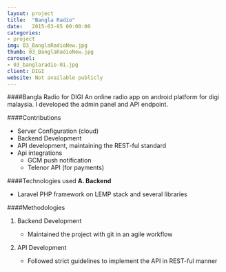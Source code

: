 ```yaml
---
layout: project
title:  "Bangla Radio"
date:   2015-03-05 00:00:00
categories:
- project
img: 03_BanglaRadioNew.jpg
thumb: 03_BanglaRadioNew.jpg
carousel:
- 03_banglaradio-01.jpg
client: DIGI
website: Not available publicly
---
```

####Bangla Radio for DIGI
An online radio app on android platform for digi malaysia. I developed the admin panel and API endpoint.

####Contributions
- Server Configuration (cloud)
- Backend Development
- API development, maintaining the REST-ful standard
- Api integrations
	- GCM push notification
	- Telenor API (for payments)

####Technologies used
**A. Backend**

   - Laravel PHP framework on LEMP stack and several libraries

####Methodologies

1. Backend Development

	- Maintained the project with git in an agile workflow
2. API Development

	- Followed strict guidelines to implement the API in REST-ful manner 